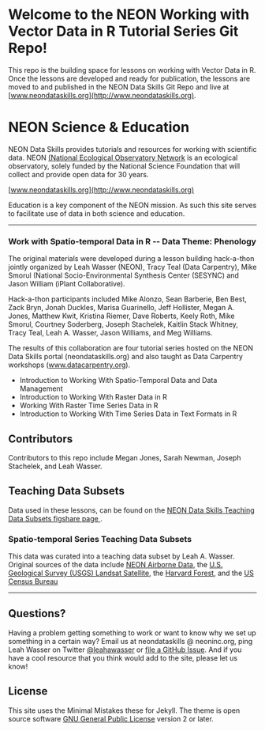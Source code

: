 # Welcome to the NEON Working with Vector Data in R Tutorial Series Git Repo!
This repo is the building space for lessons on working with Vector Data in R.
Once the lessons are developed and ready for publication, the lessons are moved
to and published in the NEON Data Skills Git Repo and live at
[www.neondataskills.org](http://www.neondataskills.org). 

# NEON Science & Education
NEON Data Skills provides tutorials and resources for working with scientific
data. NEON 
[(National Ecological Observatory Network](http://www.neonscience.org]) 
is an ecological observatory, solely funded by the National Science Foundation 
that will collect and provide open data for 30 years. 

[www.neondataskills.org](http://www.neondataskills.org)

Education is a key component of the NEON mission. As such this site serves to 
facilitate use of data in both science and education.

---

### Work with Spatio-temporal Data in R -- Data Theme: Phenology
The original materials were developed during a lesson building hack-a-thon 
jointly organized by Leah Wasser (NEON), Tracy Teal (Data Carpentry), Mike 
Smorul (National Socio-Environmental Synthesis Center (SESYNC) and Jason William
(iPlant Collaborative). 

Hack-a-thon participants included Mike Alonzo, Sean Barberie, Ben Best, 
Zack Bryn, Jonah Duckles, Marisa Guarinello, Jeff Hollister, Megan A. Jones, 
Matthew Kwit, Kristina Riemer, Dave Roberts, Keely Roth, Mike Smorul, 
Courtney Soderberg, Joseph Stachelek, Kaitlin Stack Whitney, Tracy Teal, 
Leah A. Wasser, Jason Williams, and Meg Williams.

The results of this collaboration are four tutorial 
series hosted on the NEON Data Skills portal (neondataskills.org) and also 
taught as Data Carpentry workshops (www.datacarpentry.org).  

* Introduction to Working With Spatio-Temporal Data and Data Management
* Introduction to Working With Raster Data in R
* Working With Raster Time Series Data in R
* Introduction to Working With Time Series Data in Text Formats in R

## Contributors
Contributors to this repo include Megan Jones, Sarah Newman, Joseph Stachelek, 
and Leah Wasser.

## Teaching Data Subsets
Data used in these lessons, can be found on the 
<a href="https://figshare.com/authors/NEON_Data_Skills_Teaching_Data_Subsets/834136" target="_blank"> NEON Data Skills Teaching Data Subsets figshare page </a>. 

### Spatio-temporal Series Teaching Data Subsets
This data was curated into a teaching data subset by Leah A. Wasser. Original
sources of the data include
<a href="http://www.neoninc.org/data-resources/get-data/airborne-data" target="_blank"> NEON Airborne Data</a>,
the <a href="http://landsat.usgs.gov" target="_blank" > U.S. Geological Survey (USGS) Landsat Satellite</a>, 
the <a href="http://harvardforest.fas.harvard.edu/" target="_blank">Harvard Forest</a>,
and the <a href="https://www.census.gov/geo/maps-data/data/tiger-cart-boundary.html" target="_blank">US Census Bureau</a> 

---

## Questions?
Having a problem getting something to work or want to know why we set up 
something in a certain way? Email us at neondataskills @ neoninc.org, 
ping Leah Wasser on Twitter 
[@leahawasser](http://twitter.com/leahawasser) 
or 
[file a GitHub Issue](https://github.com/NEONInclwasser/NEON-Data-Skills/issues).
And if you have a cool resource that you think would add to the site, please let
us know!

## License
This site uses the Minimal Mistakes these for Jekyll. The theme is open source 
software 
[GNU General Public License](http://mmistakes.github.io/minimal-mistakes/LICENSE) 
version 2 or later.


